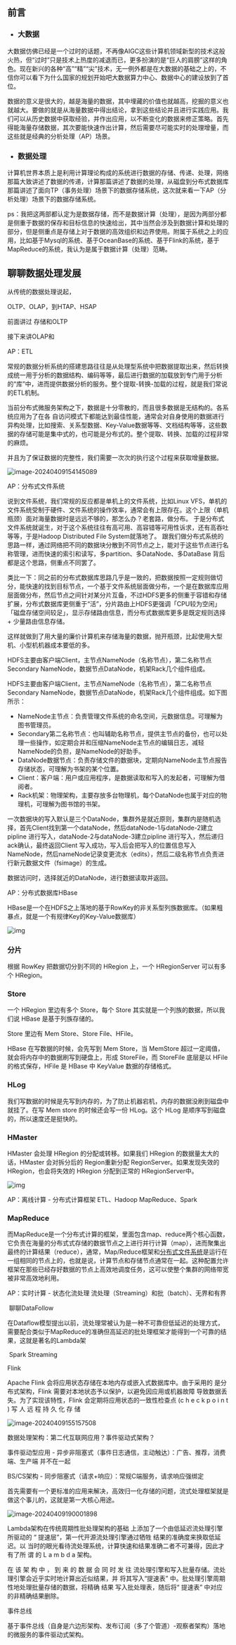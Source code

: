 ## 前言

* ### 大数据

大数据仿佛已经是一个过时的话题，不再像AIGC这些计算机领域新型的技术这般火热，但“过时”只是技术上热度的减退而已，更多扮演的是“巨人的肩膀”这样的角色。现在新兴的各种“高”“精”“尖”技术，无一例外都是在大数据的基础之上的，不信你可以看下为什么国家的规划开始吧大数据算力中心、数据中心的建设放到了首位。

数据的意义是很大的，越是海量的数据，其中埋藏的价值也就越高，挖掘的意义也就越大。要做的就是从海量数据中得出结论，拿到这些结论并且进行实践应用。我们可以从历史数据中获取经验，并作出应用，以不断变化的数据来修正策略。首先得能海量存储数据，其次要能快速作出计算，然后需要尽可能实时的处理增量，而这些就是经典的分析处理（AP）场景。

* ### 数据处理

计算机世界本质上是利用计算理论构成的系统进行数据的存储、传递、处理，网络那篇大致讲述了数据的传递，计算那篇讲述了数据的处理，从磁盘到分布式数据库那篇讲述了面向TP（事务处理）场景下的数据存储系统，这次就来看一下AP（分析处理）场景下的数据存储系统。

ps：我把这两部都认定为是数据存储，而不是数据计算（处理），是因为两部分都是侧重于数据的保存和目标信息的快速给出，其中当然会涉及到数据计算和处理的部分，但是侧重点是存储上对于数据的高效组织和边界使用。附属于系统之上的应用，比如基于Mysql的系统、基于OceanBase的系统、基于Flink的系统，基于MapReduce的系统，我认为是属于数据计算（处理）范畴。

## 聊聊数据处理发展




从传统的数据处理说起，

OLTP、OLAP，到HTAP、HSAP

前面讲过 存储和OLTP

接下来讲OLAP和

AP：ETL

常规的数据分析系统的搭建思路往往是从处理型系统中把数据提取出来，然后转换成统一用于分析的数据结构、编码等等，最后进行数据的加载放到专门用于分析的“库”中，进而提供数据分析的服务。整个提取-转换-加载的过程，就是我们常说的ETL机制。

当前分布式微服务架构之下，数据是十分零散的，而且很多数据是无结构的。各系统应用为了在各 自访问模式下都能达到最佳性能，通常会对自身使用的数据进行异构处理，比如搜索、关系型数据、Key-Value数据等等、文档结构等等，这些数据的存储可能是集中式的，也可能是分布式的。整个提取、转换、加载的过程非常的麻烦。

并且为了保证数据的完整性，我们需要一次次的执行这个过程来获取增量数据。

![image-20240409154145089](./聊聊刚开始入门的OLAP.assets/image-20240409154145089-2648507.png)






AP：分布式文件系统

说到文件系统，我们常规的反应都是单机上的文件系统，比如Linux VFS，单机的文件系统受制于硬件、文件系统的操作效率，通常会有上限存在。这个上限（单机瓶颈）面对海量数据时是远远不够的，那怎么办？老套路，做分布。
于是分布式文件系统就诞生，对于这个系统往往有高可用、高容错等可用性诉求，还有高吞吐等等，于是Hadoop Distributed File System就落地了。
跟我们做分布式系统的思路一样，通过网络把不同的数据块分散到不同节点之上，能对于这些节点进行名称管理，进而快速的索引和读写，多partition、多DataNode、多DataBase 背后都是这个思路，侧重点不同罢了。

类比一下：同之前的分布式数据库思路几乎是一致的，把数据按照一定规则做切分，能快速的找到目标节点，一个基于文件系统层面做分布，一个是在数据库应用层面做分布，然后节点之间针对某分片互备，不过HDFS更多的侧重于容错和存储扩展，分布式数据库更侧重于“活”，分片路由上HDFS更强调「CPU较为空闲」「磁盘存储空间较足」，显示存储路由信息，而分布式数据库更多是既定规则选择 + 少量路由信息存储。



这样就做到了用大量的廉价计算机来存储海量的数据，抛开瓶颈，比起使用大型机、小型机机器成本要低的多。



HDFS主要由客户端Client，主节点NameNode（名称节点），第二名称节点Secondary NameNode，数据节点DataNode，机架Rack几个组件组成。

HDFS主要由客户端Client，主节点NameNode（名称节点），第二名称节点Secondary NameNode，数据节点DataNode，机架Rack几个组件组成。如下图所示：

- NameNode主节点：负责管理文件系统的命名空间，元数据信息。可理解为图书管理员。
- Secondary第二名称节点：也叫辅助名称节点，提供主节点的备份，也可以处理一些操作，如定期合并和压缩NameNode主节点的编辑日志，减轻NameNode的负担，是NameNode的好助手。
- DataNode数据节点：负责存储文件的数据块，定期向NameNode主节点报告存储状态，可理解为书架的某个位置。
- Client：客户端：用户或应用程序，是数据读取和写入的发起者，可理解为借阅者。
- Rack机架：物理架构，主要存放多台物理机，每个DataNode也属于对应的物理机，可理解为图书馆的书架。

一次数据块的写入默认是三个DataNode，集群外是就近原则，集群内是随机选择，首先Client找到第一个dataNode，然后dataNode-1与dataNode-2建立pipline 进行写入，dataNode-2与dataNode-3建立pipline 进行写入，然后递归ack确认，最终返回Client 写入成功，写入后会把写入的位置信息写入NameNode，然后nameNode记录变更流水（edits），然后二级名称节点负责进行新元数据文件（fsimage）的生成。

数据访问时，选择就近的DataNode，进行数据读取并返回。

AP：分布式数据库HBase

HBase是一个在HDFS之上落地的基于RowKey的非关系型列族数据库。（如果粗暴点，就是一个有规律Key的Key-Value数据库）

![img](./聊聊刚开始入门的OLAP.assets/v2-8e7e70fbdad431f16dab3e56ca2cc23e_1440w-2562514-2562516-2562517.webp)

### 分片

根据 RowKey 把数据切分到不同的 HRegion 上，一个 HRegionServer 可以有多个 HRegion。

### Store

一个 HRegion 里边有多个 Store，每个 Store 其实就是一个列族的数据，所以我们说 HBase 是基于列族存储的。

Store 里边有 Mem Store、Store File、HFile。

HBase 在写数据的时候，会先写到 Mem Store，当 MemStore 超过一定阈值，就会将内存中的数据刷写到硬盘上，形成 StoreFile，而 StoreFile 底层是以 HFile 的格式保存，HFile 是 HBase 中 KeyValue 数据的存储格式。

### HLog

我们写数据的时候是先写到内存的，为了防止机器宕机，内存的数据没刷到磁盘中就挂了。在写 Mem store 的时候还会写一份 HLog。这个 HLog 是顺序写到磁盘的，所以速度还是挺快的。

### HMaster

HMaster 会处理 HRegion 的分配或转移。如果我们 HRegion 的数据量太大的话，HMaster 会对拆分后的 Region重新分配 RegionServer。如果发现失效的 HRegion，也会将失效的 HRegion 分配到正常的 HRegionServer中。

![img](./聊聊刚开始入门的OLAP.assets/v2-f9029a2beaf2b07d9ae949013ddca351_1440w.webp)

AP：离线计算 - 分布式计算框架
	ETL、Hadoop MapReduce、Spark

### MapReduce

而MapReduce是一个分布式计算的框架，里面包含map、reduce两个核心函数，它负责在海量的分布式式存储的数据节点之上进行并行计算（map），进而聚集出最终的计算结果（reduce），通常，Map/Reduce框架和[分布式文件系统](https://svn.apache.org/repos/asf/hadoop/common/tags/release-0.18.3/docs/cn/hdfs_design.html)是运行在一组相同的节点上的，也就是说，计算节点和存储节点通常在一起。这种配置允许框架在那些已经存好数据的节点上高效地调度任务，这可以使整个集群的网络带宽被非常高效地利用。



AP：实时计算 - 状态化流处理
	流处理（Streaming）和批（batch）、无界和有界

​	聊聊DataFollow

在Dataflow模型提出以前，流处理常被认为是一种不可靠但低延迟的处理方式，需要配合类似于MapReduce的准确但高延迟的批处理框架才能得到一个可靠的结果，这就是著名的Lambda架



​	Spark Streaming



Flink

Apache Flink 会将应用状态存储在本地内存或嵌入式数据库中。由于采用的 是分布式架构，Flink 需要对本地状态予以保护，以避免因应用或机器故障 导致数据丢失。为了实现该特性，Flink 会定期将应用状态的一致性检查点 (c h e c k p o i n t ) 写 人 远 程 持 久 化 存 储 

![image-20240409155157508](./聊聊刚开始入门的OLAP.assets/image-20240409155157508.png)



数据处理架构：第二代互联网应用？事件驱动式架构？

事件驱动型应用 - 异步非阻塞式（事件日志通信，主动触达）：广告、推荐，消费端、生产端 并不在一起

BS/CS架构 - 同步阻塞式（请求+响应）：常规C端服务，请求响应强绑定

首先需要有一个更标准的应用来解决，高效归一化存储的问题，流式处理框架就是做这个事儿的，这就是第一大核心用途。

![image-20240409190001898](./聊聊刚开始入门的OLAP.assets/image-20240409190001898.png)

Lambda架构在传统周期性批处理架构的基础 上添加了一个由低延迟流处理引擎所驱动的 “ 提速层”，第一代开源流处理引擎通过牺牲 结果的准确度来换取低延迟。以 当时的眼光看待流处理系统，计算快速和结果准确二者不可兼得，因此才有了所 谓 的 L a m b d a 架构。

 在 该 架 构 中 ， 到 来 的 数 据 会 同 时 发 往 流处理引擎和写入批量存储。流处理引擎会近乎实时地计算出近似结果，并 将其写入“提速表” 中。批处理引擎周期性地处理批量存储的数据，将精确 结果 写入批处理表，随后将“ 提速表” 中对应的非精确结果删除。



事件总线

基于事件总线（自身是六边形架构、发布订阅（多了个管道）-观察者架构）落地的微服务的事件驱动式架构。






